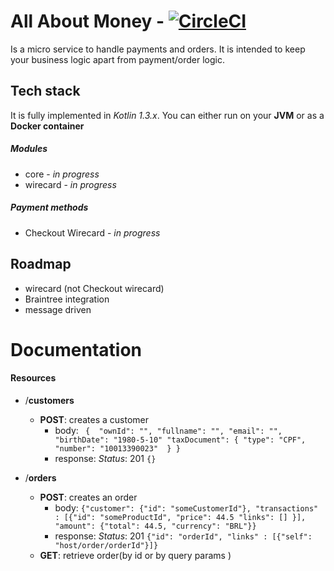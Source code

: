 # All About Money - [![CircleCI](https://circleci.com/gh/zoret4/allaboutmoney.svg?style=shield)](https://circleci.com/gh/zoret4/allaboutmoney)
Is a micro service to handle payments and orders. It is intended to keep your business logic apart from payment/order logic. 

## Tech stack

It is fully implemented in *Kotlin 1.3.x*. You can either run on your **JVM** or as a **Docker container**

##### Modules
- core - *in progress*
- wirecard - *in progress*
##### Payment methods

- Checkout Wirecard - *in progress*

## Roadmap
- wirecard (not Checkout wirecard)
- Braintree integration
- message driven

# Documentation

#### Resources 
 - /**customers**
	 - **POST**: creates a customer
		 - body:  ``` { 
		 "ownId": "",
		 "fullname": "",
		 "email": "",
		 "birthDate": "1980-5-10"
		 "taxDocument": {
			"type": "CPF",
			"number": "10013390023" 
		 }
	  }```
		 - response:  *Status*: 201 ```{}```

 - /**orders**
	 - **POST**: creates an order
		 - body:  ```{"customer": {"id": "someCustomerId"}, "transactions" : [{"id": "someProductId", "price": 44.5 "links": [] }], "amount": {"total": 44.5, "currency": "BRL"}}```
		 - response:  *Status*: 201 ```{"id": "orderId", "links" : [{"self": "host/order/orderId"}]}```
	 - **GET**: retrieve order(by id or by query params )
